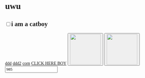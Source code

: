 <!DOCTYPE html>
<html lang="en">
  <head>
    <meta charset="UTF-8" />
    <meta name="viewport" content="width=device-width, initial-scale=1.0" />
    <style>
      * {
        font-family: "Comic Sans MS", "Comic Sans";
      }
    </style>
    <title>LOLOLOLO</title>
  </head>
  <body>
    <h1>uwu</h1>
    <h2><input type="checkbox" class="catboy" />i am a catboy</h2>
    <a href="?ddd">ddd</a>
    <a href="?ddd2">ddd2</a>
    <a href="?corn">corn</a>
    <a href="https://aaaeasdcza.github.io/">CLICK HERE BOY</a>
    <button class="napierdalacz">
      <img src="https://i.imgur.com/31fA5CM.png" width="100" height="100" />
    </button>
    <button class="napierdalacz-stop">
      <img
        src="https://i.imgur.com/sgQXzaw.png"
        width="100"
        height="100"
        alt=""
      />
    </button>
    <input type="number" class="loyalityId" value="985" />
    <script>
      let coupons = [
        37125,
        53279,
        53705,
        53742,
        53746,
        53748,
        53765,
        53801,
        53802,
        53803,
        53804,
        53805,
        53806,
        53807,
        53808,
        53809,
        53810,
      ];
      let intid = null;
      document.querySelector(".napierdalacz").addEventListener("click", () => {
        if (intid) clearInterval(intid);

        intid = setInterval(() => {
          getPrize(
            mcd.bridge.message("offerActivation"),
            parseInt(document.querySelector(".loyalityId").value)
          );
          if (document.querySelector(".catboy").checked) {
            document.querySelector(".loyalityId").value =
              parseInt(document.querySelector(".loyalityId").value) - 1;
          }
        }, 1500);
      });
      document
        .querySelector(".napierdalacz-stop")
        .addEventListener("click", () => {
          if (intid) clearInterval(intid);
        });
      document.addEventListener("mcdBridgeReady", function (e) {
        console.log(mcd);
        let offerActivation = mcd.bridge.message("offerActivation");
        let user = mcd.bridge.message("user");
        user.send({ promptlogin: true });
        user.on("data", function (data) {
          console.log(JSON.stringify(data));
          //   getPrize(offerActivation);
          let i = 985;
        });
        user.on("error", function (error) {});
        user.on("done", function () {});
      });
      function getPrize(offerActivation, loyalityId) {
        let couponId =
          coupons[Math.floor(Math.random() * coupons.length) + 1 - 1];

        offerActivation.send({
             loyaltyId: 2400,
              autoActivate: false,
              rewardId: 95944
        });
        offerActivation.on("data", function (data) {
          console.log("offer activation data", loyalityId, data);
        });
        offerActivation.on("error", function (error) {
          console.warn("MCD ERROR", loyalityId, JSON.stringify(error));
        });
        offerActivation.on("done", function () {
          console.log("corn done", loyalityId);
        });
      }
    </script>
    <script src="//cdn.jsdelivr.net/npm/eruda"></script>
    <script>
      eruda.init();
    </script>

  </body>
</html>
